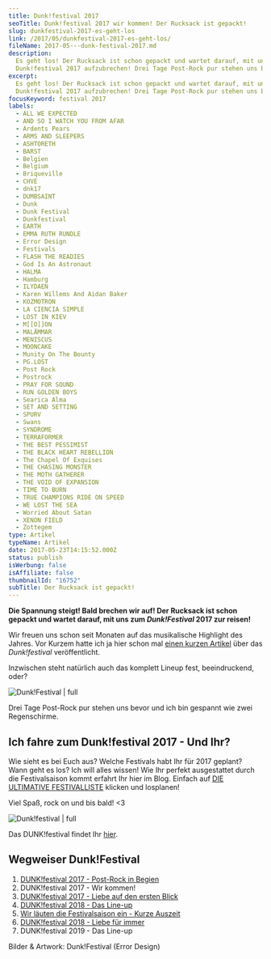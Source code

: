 ```yaml
---
title: Dunk!festival 2017
seoTitle: Dunk!festival 2017 wir kommen! Der Rucksack ist gepackt!
slug: dunkfestival-2017-es-geht-los
link: /2017/05/dunkfestival-2017-es-geht-los/
fileName: 2017-05---dunk-festival-2017.md
description:
  Es geht los! Der Rucksack ist schon gepackt und wartet darauf, mit uns zum
  Dunk!festival 2017 aufzubrechen! Drei Tage Post-Rock pur stehen uns bevor!
excerpt:
  Es geht los! Der Rucksack ist schon gepackt und wartet darauf, mit uns zum
  Dunk!festival 2017 aufzubrechen! Drei Tage Post-Rock pur stehen uns bevor!
focusKeyword: festival 2017
labels:
  - ALL WE EXPECTED
  - AND SO I WATCH YOU FROM AFAR
  - Ardents Pears
  - ARMS AND SLEEPERS
  - ASHTORETH
  - BARST
  - Belgien
  - Belgium
  - Briqueville
  - CHVE
  - dnk17
  - DUMBSAINT
  - Dunk
  - Dunk Festival
  - Dunkfestival
  - EARTH
  - EMMA RUTH RUNDLE
  - Error Design
  - Festivals
  - FLASH THE READIES
  - God Is An Astronaut
  - HALMA
  - Hamburg
  - ILYDAEN
  - Karen Willems And Aidan Baker
  - KOZMOTRON
  - LA CIENCIA SIMPLE
  - LOST IN KIEV
  - M[[O]]ON
  - MALÄMMAR
  - MENISCUS
  - MOONCAKE
  - Munity On The Bounty
  - PG.LOST
  - Post Rock
  - Postrock
  - PRAY FOR SOUND
  - RUN GOLDEN BOYS
  - Searica Alma
  - SET AND SETTING
  - SPURV
  - Swans
  - SYNDROME
  - TERRAFORMER
  - THE BEST PESSIMIST
  - THE BLACK HEART REBELLION
  - The Chapel Of Exquises
  - THE CHASING MONSTER
  - THE MOTH GATHERER
  - THE VOID OF EXPANSION
  - TIME TO BURN
  - TRUE CHAMPIONS RIDE ON SPEED
  - WE LOST THE SEA
  - Worried About Satan
  - XENON FIELD
  - Zottegem
type: Artikel
typeName: Artikel
date: 2017-05-23T14:15:52.000Z
status: publish
isWerbung: false
isAffiliate: false
thumbnailId: "16752"
subTitle: Der Rucksack ist gepackt!
---
```


<strong>Die Spannung steigt! Bald brechen wir auf! Der Rucksack ist schon
gepackt und wartet darauf, mit uns zum <em>Dunk!Festival</em> 2017 zur
reisen!</strong>

Wir freuen uns schon seit Monaten auf das musikalische Highlight des Jahres. Vor
Kurzem hatte ich ja hier schon mal
<a href="http://cardamonchai.com/2017/02/dunkfestival-2016-wir-sind-auch-dabei/">einen
kurzen Artikel</a> über das <em>Dunk!festival</em> veröffentlicht.

Inzwischen steht natürlich auch das komplett Lineup fest, beeindruckend, oder?

![Dunk!Festival | full](http://cardamonchai.com/wp-content/uploads/2017/05/17966573_10154140072511887_6065221029203399504_o.jpg)

Drei Tage Post-Rock pur stehen uns bevor und ich bin gespannt wie zwei
Regenschirme.

## Ich fahre zum Dunk!festival 2017 - Und Ihr?

Wie sieht es bei Euch aus? Welche Festivals habt Ihr für 2017 geplant? Wann geht
es los? Ich will alles wissen! Wie Ihr perfekt ausgestattet durch die
Festivalsaison kommt erfahrt Ihr hier im Blog. Einfach auf
<a href="http://cardamonchai.com/2013/03/die-ultimative-festivalliste/">DIE
ULTIMATIVE FESTIVALLISTE</a> klicken und losplanen!

Viel Spaß, rock on und bis bald! &lt;3

![Dunk!festival | full](http://cardamonchai.com/wp-content/uploads/2017/05/18556485_10154236337136887_6452039886214141882_o.jpg)

Das DUNK!festival findet Ihr
<a href="https://www.dunkfestival.be/" target="_blank" rel="noopener">hier</a>.

## Wegweiser Dunk!Festival

<ol>
    <li><a href="http://cardamonchai.com/2017/02/dunkfestival-2016-wir-sind-auch-dabei/">DUNK!festival 2017 - Post-Rock in Begien</a></li>
    <li>DUNK!festival 2017 - Wir kommen!</li>
    <li><a href="http://cardamonchai.com/2017/06/dunk-festival-2017-eindruecke-und-bilder/">DUNK!festival 2017 - Liebe auf den ersten Blick</a></li>
    <li><a href="http://cardamonchai.com/2018/04/dunkfest-2018-wir-kommen/">DUNK!festival 2018 - Das Line-up</a></li>
    <li><a href="http://cardamonchai.com/2018/05/wir-laeuten-die-festivalsaison-ein/">Wir läuten die Festivalsaison ein - Kurze Auszeit</a></li>
    <li><a href="http://cardamonchai.com/2018/05/dunkfestival-2018-postrock-liebe-fuer-immer/">DUNK!festival 2018 - Liebe für immer</a></li>
    <li>DUNK!festival 2019 - Das Line-up</li>
</ol>

Bilder &amp; Artwork: Dunk!Festival (Error Design)

&nbsp;
